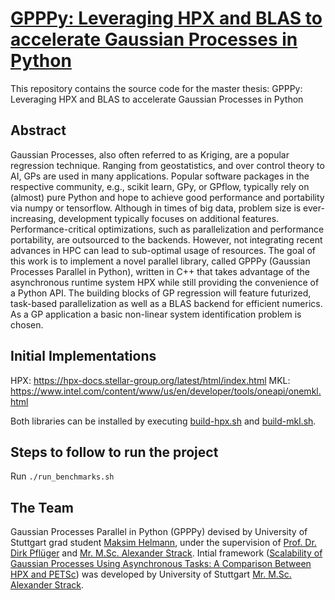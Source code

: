 
# [GPPPy: Leveraging HPX and BLAS to accelerate Gaussian Processes in Python]()
This repository contains the source code for the master thesis: GPPPy: Leveraging HPX and BLAS to accelerate Gaussian
Processes in Python

## Abstract
Gaussian Processes, also often referred to as Kriging, are a popular regression technique. 
Ranging from geostatistics, and over control theory to AI, GPs are used in many applications. 
Popular software packages in the respective community, e.g., scikit learn, GPy, or GPflow, typically rely on (almost) pure Python and hope to achieve good performance and portability via numpy or tensorflow.
Although in times of big data, problem size is ever-increasing, development typically focuses on additional features. 
Performance-critical optimizations, such as parallelization and performance portability, are outsourced to the backends. 
However, not integrating recent advances in HPC can lead to sub-optimal usage of resources.
The goal of this work is to implement a novel parallel library, called GPPPy (Gaussian Processes Parallel in Python), 
written in C++ that takes advantage of the asynchronous runtime system HPX while still providing the convenience of a Python API. 
The building blocks of GP regression will feature futurized, task-based parallelization as well as a BLAS backend for efficient numerics. 
As a GP application a basic non-linear system identification problem is chosen.

## Initial Implementations
HPX: https://hpx-docs.stellar-group.org/latest/html/index.html
MKL: https://www.intel.com/content/www/us/en/developer/tools/oneapi/onemkl.html

Both libraries can be installed by executing [build-hpx.sh](dependencies/build-hpx.sh) and [build-mkl.sh](dependencies/build-mkl.sh).

## Steps to follow to run the project

Run `./run_benchmarks.sh` 

## The Team
Gaussian Processes Parallel in Python (GPPPy) devised by University of Stuttgart grad student [Maksim Helmann](https://de.linkedin.com/in/maksim-helmann-60b8701b1), under the supervision of [Prof. Dr. Dirk Pflüger](https://www.f05.uni-stuttgart.de/en/faculty/contactpersons/Pflueger-00005/) and [Mr. M.Sc. Alexander Strack](https://www.ipvs.uni-stuttgart.de/de/institut/team/Strack-00001/). Intial framework ([Scalability of Gaussian Processes Using Asynchronous Tasks: A Comparison Between HPX and PETSc](https://zenodo.org/records/7535794)) was developed by University of Stuttgart [Mr. M.Sc. Alexander Strack](https://www.ipvs.uni-stuttgart.de/de/institut/team/Strack-00001/).
